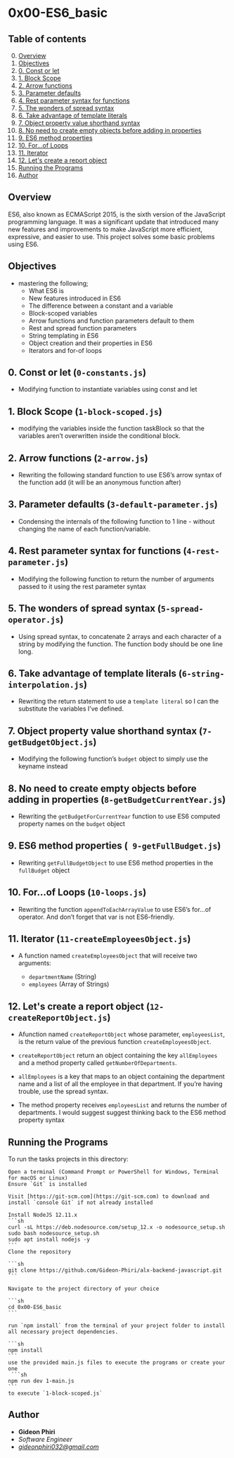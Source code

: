 # 0x00-ES6_basic

## Table of contents

0.  [Overview](#overview)
1.  [Objectives](#objectives)
2.  [0. Const or let](#0-constantsjs--0-const-or-let)
3.  [1. Block Scope](#1-block-scope-1-block-scopedjs)
4.  [2. Arrow functions](#2-arrow-functions-2-arrowjs)
5.  [3. Parameter defaults](#3-parameter-defaults-3-default-parameterjs)
6.  [4. Rest parameter syntax for functions](#4-rest-parameter-syntax-for-functions-4-rest-parameterjs)
7.  [5. The wonders of spread syntax](#5-the-wonders-of-spread-syntax-5-spread-operatorjs)
8.  [6. Take advantage of template literals](#6-take-advantage-of-template-literals-6-string-interpolationjs)
9.  [7. Object property value shorthand syntax](#7-object-property-value-shorthand-syntax-7-getbudgetobjectjs)
10. [8. No need to create empty objects before adding in properties](#8-no-need-to-create-empty-objects-before-adding-in-properties-8-getbudgetcurrentyearjs)
11. [9. ES6 method properties](#9-es6-method-properties--9-getfullbudgetjs)
12. [10. For...of Loops](#10-forof-loops-10-loopsjs)
13. [11. Iterator](#11-iterator-11-createemployeesobjectjs)
14. [12. Let's create a report object](#12-lets-create-a-report-object-12-createreportobjectjs)
15. [Running the Programs](#running-the-programs)
16. [Author](#author)

## Overview

ES6, also known as ECMAScript 2015, is the sixth version of the JavaScript programming language. It was a significant update that introduced many new features and improvements to make JavaScript more efficient, expressive, and easier to use. This project solves some basic problems using ES6.

## Objectives

- mastering the following;
  - What ES6 is
  - New features introduced in ES6
  - The difference between a constant and a variable
  - Block-scoped variables
  - Arrow functions and function parameters default to them
  - Rest and spread function parameters
  - String templating in ES6
  - Object creation and their properties in ES6
  - Iterators and for-of loops

## 0. Const or let (`0-constants.js`)

- Modifying function to instantiate variables using const and let

## 1. Block Scope (`1-block-scoped.js`)

- modifying the variables inside the function taskBlock so that the variables aren’t overwritten inside the conditional block.

## 2. Arrow functions (`2-arrow.js`)

- Rewriting the following standard function to use ES6’s arrow syntax of the function add (it will be an anonymous function after)

## 3. Parameter defaults (`3-default-parameter.js`)

- Condensing the internals of the following function to 1 line - without changing the name of each function/variable.

## 4. Rest parameter syntax for functions (`4-rest-parameter.js`)

- Modifying the following function to return the number of arguments passed to it using the rest parameter syntax

## 5. The wonders of spread syntax (`5-spread-operator.js`)

- Using spread syntax, to concatenate 2 arrays and each character of a string by modifying the function. The function body should be one line long.

## 6. Take advantage of template literals (`6-string-interpolation.js`)

- Rewriting the return statement to use a `template literal` so I can the substitute the variables I’ve defined.

## 7. Object property value shorthand syntax (`7-getBudgetObject.js`)

- Modifying the following function’s `budget` object to simply use the keyname instead

## 8. No need to create empty objects before adding in properties (`8-getBudgetCurrentYear.js`)

- Rewriting the `getBudgetForCurrentYear` function to use ES6 computed property names on the `budget` object

## 9. ES6 method properties (` 9-getFullBudget.js`)

- Rewriting `getFullBudgetObject` to use ES6 method properties in the `fullBudget` object

## 10. For...of Loops (`10-loops.js`)

- Rewriting the function `appendToEachArrayValue` to use ES6’s for...of operator. And don’t forget that var is not ES6-friendly.

## 11. Iterator (`11-createEmployeesObject.js`)

- A function named `createEmployeesObject` that will receive two arguments:

  - `departmentName` (String)
  - `employees` (Array of Strings)

## 12. Let's create a report object (`12-createReportObject.js`)

- Afunction named `createReportObject` whose parameter, `employeesList`, is the return value of the previous function `createEmployeesObject`.

- `createReportObject` return an object containing the key `allEmployees` and a method property called `getNumberOfDepartments`.

- `allEmployees` is a key that maps to an object containing the department name and a list of all the employee in that department. If you’re having trouble, use the spread syntax.

- The method property receives `employeesList` and returns the number of departments. I would suggest suggest thinking back to the ES6 method property syntax

## Running the Programs

To run the tasks projects in this directory:

    Open a terminal (Command Prompt or PowerShell for Windows, Terminal for macOS or Linux)
    Ensure `Git` is installed

    Visit [https://git-scm.com](https://git-scm.com) to download and install `console Git` if not already installed

    Install NodeJS 12.11.x
    ```sh
    curl -sL https://deb.nodesource.com/setup_12.x -o nodesource_setup.sh
    sudo bash nodesource_setup.sh
    sudo apt install nodejs -y
    ```
    Clone the repository

    ```sh
    git clone https://github.com/Gideon-Phiri/alx-backend-javascript.git
    ```

    Navigate to the project directory of your choice

    ```sh
    cd 0x00-ES6_basic
    ```

    run `npm install` from the terminal of your project folder to install all necessary project dependencies.

    ```sh
    npm install
    ```
    use the provided main.js files to execute the programs or create your one
     ```sh
    npm run dev 1-main.js
    ```
    to execute `1-block-scoped.js`

## Author

- **Gideon Phiri**
- _Software Engineer_
- _[gideonphiri032@gmail.com](mailto:gideonphiri032@gmail.com)_
